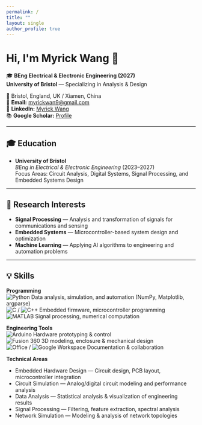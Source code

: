 ```yaml
---
permalink: /
title: ""
layout: single
author_profile: true
---
```


# Hi, I'm Myrick Wang 👋

🎓 **BEng Electrical & Electronic Engineering (2027)**  
**University of Bristol** — Specializing in Analysis & Design

📍 Bristol, England, UK / Xiamen, China  
📧 **Email:** [myrickwan9@gmail.com](mailto:myrickwan9@gmail.com)  
🔗 **LinkedIn:** [Myrick Wang](https://www.linkedin.com/in/myrick-wang)  
📚 **Google Scholar:** [Profile](https://scholar.google.com/citations?user=PS_CX0AAAAAJ)

---

## 🎓 Education
- **University of Bristol**  
  *BEng in Electrical & Electronic Engineering* (2023–2027)  
  Focus Areas: Circuit Analysis, Digital Systems, Signal Processing, and Embedded Systems Design

---

## 🔬 Research Interests
- **Signal Processing** — Analysis and transformation of signals for communications and sensing  
- **Embedded Systems** — Microcontroller-based system design and optimization  
- **Machine Learning** — Applying AI algorithms to engineering and automation problems  

---

## 💡 Skills

**Programming**  
![Python](https://img.shields.io/badge/Python-3776AB?style=flat&logo=python&logoColor=white) Data analysis, simulation, and automation (NumPy, Matplotlib, argparse)  
![C](https://img.shields.io/badge/C-A8B9CC?style=flat&logo=c&logoColor=white) / ![C++](https://img.shields.io/badge/C++-00599C?style=flat&logo=cplusplus&logoColor=white) Embedded firmware, microcontroller programming  
![MATLAB](https://img.shields.io/badge/MATLAB-FF8800?style=flat&logo=mathworks&logoColor=white) Signal processing, numerical computation

**Engineering Tools**  
![Arduino](https://img.shields.io/badge/Arduino-00979D?style=flat&logo=arduino&logoColor=white) Hardware prototyping & control  
![Fusion 360](https://img.shields.io/badge/Fusion%20360-FF6F00?style=flat&logo=autodesk&logoColor=white) 3D modeling, enclosure & mechanical design  
![Office](https://img.shields.io/badge/Microsoft%20Office-D83B01?style=flat&logo=microsoftoffice&logoColor=white) / ![Google Workspace](https://img.shields.io/badge/Google%20Workspace-4285F4?style=flat&logo=google&logoColor=white) Documentation & collaboration

**Technical Areas**  
- Embedded Hardware Design — Circuit design, PCB layout, microcontroller integration  
- Circuit Simulation — Analog/digital circuit modeling and performance analysis  
- Data Analysis — Statistical analysis & visualization of engineering results  
- Signal Processing — Filtering, feature extraction, spectral analysis  
- Network Simulation — Modeling & analysis of network topologies
